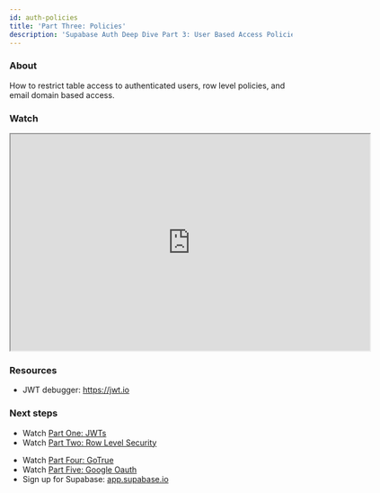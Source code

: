 ```yaml
---
id: auth-policies
title: 'Part Three: Policies'
description: 'Supabase Auth Deep Dive Part 3: User Based Access Policies'
---
```


### About

How to restrict table access to authenticated users, row level policies, and email domain based access.

### Watch

<iframe className="w-full video-with-border" width="640" height="385" src="https://www.youtube.com/embed/0LvCOlELs5U" frameBorder="1" allow="accelerometer; autoplay; clipboard-write; encrypted-media; gyroscope; picture-in-picture" allowFullScreen></iframe>


### Resources

- JWT debugger: https://jwt.io​

### Next steps

- Watch [Part One: JWTs](/docs/resources/learn/auth-deep-dive/jwts)
- Watch [Part Two: Row Level Security](/docs/resources/learn/auth-deep-dive/row-level-security)
<!-- - Watch [Part Three: Policies](/docs/resources/learn/auth-deep-dive/policies) -->
- Watch [Part Four: GoTrue](/docs/resources/learn/auth-deep-dive/gotrue)
- Watch [Part Five: Google Oauth](/docs/resources/learn/auth-deep-dive/google-oath)
- Sign up for Supabase: [app.supabase.io](https://app.supabase.io)